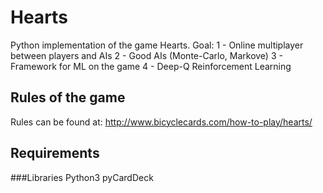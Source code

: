 # Hearts
Python implementation of the game Hearts.
Goal:
  1 - Online multiplayer between players and AIs
  2 - Good AIs (Monte-Carlo, Markove)
  3 - Framework for ML on the game
  4 - Deep-Q Reinforcement Learning

## Rules of the game
Rules can be found at: http://www.bicyclecards.com/how-to-play/hearts/

## Requirements
###Libraries
  Python3 pyCardDeck  
  

